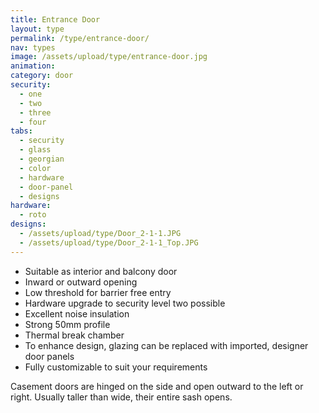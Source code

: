 ```yaml
---
title: Entrance Door
layout: type
permalink: /type/entrance-door/
nav: types
image: /assets/upload/type/entrance-door.jpg
animation:
category: door
security:
  - one
  - two
  - three
  - four
tabs:
  - security
  - glass
  - georgian
  - color
  - hardware
  - door-panel
  - designs
hardware:
  - roto
designs:
  - /assets/upload/type/Door_2-1-1.JPG
  - /assets/upload/type/Door_2-1-1_Top.JPG
---
```


- Suitable as interior and balcony door
- Inward or outward opening
- Low threshold for barrier free entry
- Hardware upgrade to security level two possible
- Excellent noise insulation
- Strong 50mm profile
- Thermal break chamber
- To enhance design, glazing can be replaced with imported, designer door panels
- Fully customizable to suit your requirements

Casement doors are hinged on the side and open outward to the left or right. Usually taller than wide, their entire sash opens.
